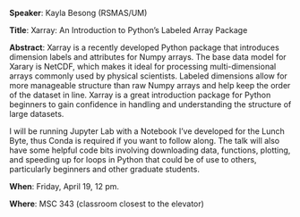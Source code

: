 **Speaker**: Kayla Besong (RSMAS/UM)

**Title**: Xarray: An Introduction to Python’s Labeled Array Package

**Abstract**: Xarray is a recently developed Python package 
that introduces dimension labels and attributes for Numpy arrays. 
The base data model for Xarary is NetCDF, which makes it ideal for 
processing multi-dimensional arrays commonly used by physical scientists. 
Labeled dimensions allow for more manageable structure than raw Numpy 
arrays and help keep the order of the dataset in line. Xarray is a great 
introduction package for Python beginners to gain confidence in handling 
and understanding the structure of large datasets.

I will be running Jupyter Lab with a Notebook I’ve developed for 
the Lunch Byte, thus Conda is required if you want to follow along. 
The talk will also have some helpful code bits involving downloading data, 
functions, plotting, and speeding up for loops in Python that could be 
of use to others, particularly beginners and other graduate students.

**When**: Friday, April 19, 12 pm.

**Where**: MSC 343 (classroom closest to the elevator)

